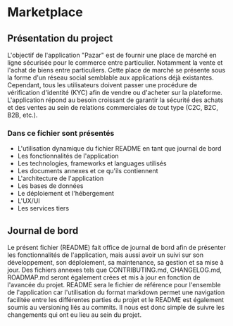 # Marketplace

## Présentation du project

L'objectif de l'application "Pazar" est de fournir une place de marché en ligne sécurisée pour le commerce entre particulier. Notamment la vente et l'achat de biens entre particuliers. Cette place de marché se présente sous la forme d'un réseau social semblable aux applications déjà existantes. Cependant, tous les utilisateurs doivent passer une procédure de vérification d'identité (KYC) afin de vendre ou d'acheter sur la plateforme. L'application répond au besoin croissant de garantir la sécurité des achats et des ventes au sein de relations commerciales de tout type (C2C, B2C, B2B, etc.). 

### Dans ce fichier sont présentés

- L'utilisation dynamique du fichier README en tant que journal de bord 
- Les fonctionnalités de l'application
- Les technologies, frameworks et languages utilisés
- Les documents annexes et ce qu'ils contiennent
- L'architecture de l'application
- Les bases de données
- Le déploiement et l'hébergement
- L'UX/UI
- Les services tiers


## Journal de bord
Le présent fichier (README) fait office de journal de bord afin de présenter les fonctionnalités de l'application, mais aussi avoir un suivi sur son développement, son déploiement, sa maintenance, sa gestion et sa mise à jour. Des fichiers annexes tels que CONTRIBUTING.md, CHANGELOG.md, ROADMAP.md seront également crées et mis à jour en fonction de l'avancée du projet. README sera le fichier de référence pour l'ensemble de l'application car l'utilisation du format markdown permet une navigation facilitée entre les différentes parties du projet et le README est également soumis au versioning liés au commits. Il nous est donc simple de suivre les changements qui ont eu lieu au sein du projet. 

##

